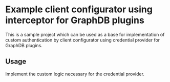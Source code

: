# Example client configurator using interceptor for GraphDB plugins

This is a sample project which can be used as a base for implementation of custom authentication 
by client configurator using credential provider for GraphDB plugins.

## Usage

Implement the custom logic necessary for the credential provider.